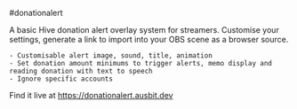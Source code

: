 #donationalert

A basic Hive donation alert overlay system for streamers.
Customise your settings, generate a link to import into your OBS scene as a browser source.

    - Customisable alert image, sound, title, animation
    - Set donation amount minimums to trigger alerts, memo display and reading donation with text to speech 
    - Ignore specific accounts

Find it live at https://donationalert.ausbit.dev